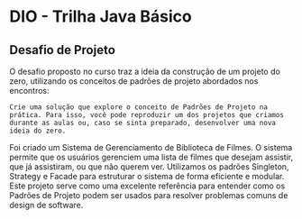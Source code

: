 # DIO - Trilha Java Básico

## Desafio de Projeto

O desafio proposto no curso traz a ideia da construção de um projeto do zero, utilizando os conceitos de padrões de projeto abordados nos encontros:

`Crie uma solução que explore o conceito de Padrões de Projeto na prática. Para isso, você pode reproduzir um dos projetos que criamos durante as aulas ou, caso se sinta preparado, desenvolver uma nova ideia do zero.`



Foi criado um Sistema de Gerenciamento de Biblioteca de Filmes. O sistema permite que os usuários gerenciem uma lista de filmes que desejam assistir, que já assistiram, ou que não querem ver. Utilizamos os padrões Singleton, Strategy e Facade para estruturar o sistema de forma eficiente e modular. Este projeto serve como uma excelente referência para entender como os Padrões de Projeto podem ser usados para resolver problemas comuns de design de software.
